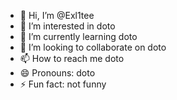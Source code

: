 - 👋 Hi, I’m @Exl1tee
- 👀 I’m interested in doto
- 🌱 I’m currently learning doto
- 💞️ I’m looking to collaborate on doto
- 📫 How to reach me doto
- 😄 Pronouns: doto
- ⚡ Fun fact: not funny 

<!---
Exl1tee/Exl1tee is a ✨ special ✨ repository because its `README.md` (this file) appears on your GitHub profile.
You can click the Preview link to take a look at your changes.
--->
